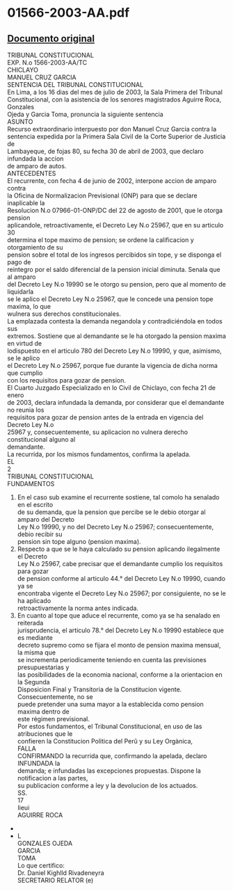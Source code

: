 
01566-2003-AA.pdf
=================
  
[Documento original](https://tc.gob.pe/jurisprudencia/2003/01566-2003-AA.pdf)  
---  
TRIBUNAL CONSTITUCIONAL  
EXP. N.o 1566-2003-AA/TC  
CHICLAYO  
MANUEL CRUZ GARCIA  
SENTENCIA DEL TRIBUNAL CONSTITUCIONAL  
En Lima, a los 16 dias del mes de julio de 2003, la Sala Primera del Tribunal  
Constitucional, con la asistencia de los senores magistrados Aguirre Roca, Gonzales  
Ojeda y Garcia Toma, pronuncia la siguiente sentencia  
ASUNTO  
Recurso extraordinario interpuesto por don Manuel Cruz Garcia contra la  
sentencia expedida por la Primera Sala Civil de la Corte Superior de Justicia de  
Lambayeque, de fojas 80, su fecha 30 de abril de 2003, que declaro infundada la accion  
de amparo de autos.  
ANTECEDENTES  
El recurrente, con fecha 4 de junio de 2002, interpone accion de amparo contra  
la Oficina de Normalizacion Previsional (ONP) para que se declare inaplicable la  
Resolucion N.o 07966-01-ONP/DC del 22 de agosto de 2001, que le otorga pension  
aplicandole, retroactivamente, el Decreto Ley N.o 25967, que en su articulo 30  
determina el tope maximo de pension; se ordene la calificacion y otorgamiento de su  
pension sobre el total de los ingresos percibidos sin tope, y se disponga el pago de  
reintegro por el saldo diferencial de la pension inicial diminuta. Senala que al amparo  
del Decreto Ley N.o 19990 se le otorgo su pension, pero que al momento de liquidarla  
se le aplico el Decreto Ley N.o 25967, que le concede una pension tope maxima, lo que  
wulnera sus derechos constitucionales.  
La emplazada contesta la demanda negandola y contradiciéndola en todos sus  
extremos. Sostiene que al demandante se le ha otorgado la pension maxima en virtud de  
lodispuesto en el articulo 780 del Decreto Ley N.o 19990, y que, asimismo, se le aplico  
el Decreto Ley N.o 25967, porque fue durante la vigencia de dicha norma que cumplio  
con los requisitos para gozar de pension.  
El Cuarto Juzgado Especializado en lo Civil de Chiclayo, con fecha 21 de enero  
de 2003, declara infundada la demanda, por considerar que el demandante no reunia los  
requisitos para gozar de pension antes de la entrada en vigencia del Decreto Ley N.o  
25967 y, consecuentemente, su aplicacion no vulnera derecho constitucional alguno al  
demandante.  
La recurrida, por los mismos fundamentos, confirma la apelada.  
EL  
2  
TRIBUNAL CONSTITUCIONAL  
FUNDAMENTOS  
1. En el caso sub examine el recurrente sostiene, tal comolo ha senalado en el escrito  
de su demanda, que la pension que percibe se le debio otorgar al amparo del Decreto  
Ley N.o 19990, y no del Decreto Ley N.o 25967; consecuentemente, debio recibir su  
pension sin tope alguno (pension maxima).  
2. Respecto a que se le haya calculado su pension aplicando ilegalmente el Decreto  
Ley N.o 25967, cabe precisar que el demandante cumplio los requisitos para gozar  
de pension conforme al articulo 44.° del Decreto Ley N.o 19990, cuando ya se  
encontraba vigente el Decreto Ley N.o 25967; por consiguiente, no se le ha aplicado  
retroactivamente la norma antes indicada.  
3. En cuanto al tope que aduce el recurrente, como ya se ha senalado en reiterada  
jurisprudencia, el articulo 78.° del Decreto Ley N.o 19990 establece que es mediante  
decreto supremo como se fijara el monto de pension maxima mensual, la misma que  
se incrementa periodicamente teniendo en cuenta las previsiones presupuestarias y  
las posibilidades de la economia nacional, conforme a la orientacion en la Segunda  
Disposicion Final y Transitoria de la Constitucion vigente. Consecuentemente, no se  
puede pretender una suma mayor a la establecida como pension maxima dentro de  
este régimen previsional.  
Por estos fundamentos, el Tribunal Constitucional, en uso de las atribuciones que le  
confieren la Constitucion Politica del Perû y su Ley Orgànica,  
FALLA  
CONFIRMANDO la recurrida que, confirmando la apelada, declaro INFUNDADA la  
demanda; e infundadas las excepciones propuestas. Dispone la notificacion a las partes,  
su publicacion conforme a ley y la devolucion de los actuados.  
SS.  
17  
Iieui  
AGUIRRE ROCA  
-  
-  L  
GONZALES OJEDA  
GARCIA  
TOMA  
Lo que certifico:  
Dr. Daniel Kighlld Rivadeneyra  
SECRETARIO RELATOR (e)